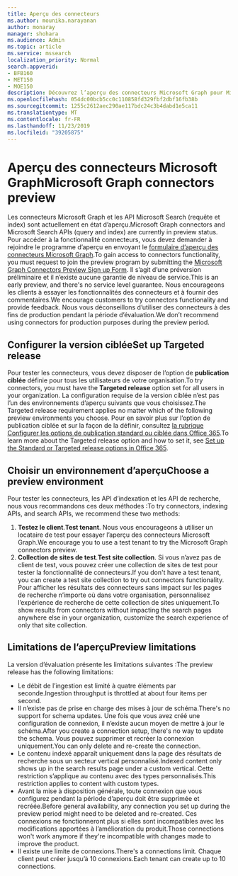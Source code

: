 ```yaml
---
title: Aperçu des connecteurs
ms.author: mounika.narayanan
author: monaray
manager: shohara
ms.audience: Admin
ms.topic: article
ms.service: mssearch
localization_priority: Normal
search.appverid:
- BFB160
- MET150
- MOE150
description: Découvrez l’aperçu des connecteurs Microsoft Graph pour Microsoft Search.
ms.openlocfilehash: 054dc00bcb5cc0c110858fd329fbf2dbf16fb38b
ms.sourcegitcommit: 1255c2612aec290ae117bdc24c3b4dabd1e5ca11
ms.translationtype: MT
ms.contentlocale: fr-FR
ms.lasthandoff: 11/23/2019
ms.locfileid: "39205875"
---
```

# <a name="microsoft-graph-connectors-preview"></a><span data-ttu-id="6a655-103">Aperçu des connecteurs Microsoft Graph</span><span class="sxs-lookup"><span data-stu-id="6a655-103">Microsoft Graph connectors preview</span></span>

<span data-ttu-id="6a655-104">Les connecteurs Microsoft Graph et les API Microsoft Search (requête et index) sont actuellement en état d’aperçu.</span><span class="sxs-lookup"><span data-stu-id="6a655-104">Microsoft Graph connectors and Microsoft Search APIs (query and index) are currently in preview status.</span></span> <span data-ttu-id="6a655-105">Pour accéder à la fonctionnalité connecteurs, vous devez demander à rejoindre le programme d’aperçu en envoyant le <a href="https://forms.office.com/Pages/ResponsePage.aspx?id=v4j5cvGGr0GRqy180BHbRxWYgu82J_RFnMMATAS6_chUNVYwNU1CMDNZUDBSSDZKWVo2RDJDRjRLQi4u" target="_blank">formulaire d’aperçu des connecteurs Microsoft Graph</a>.</span><span class="sxs-lookup"><span data-stu-id="6a655-105">To gain access to connectors functionality, you must request to join the preview program by submitting the <a href="https://forms.office.com/Pages/ResponsePage.aspx?id=v4j5cvGGr0GRqy180BHbRxWYgu82J_RFnMMATAS6_chUNVYwNU1CMDNZUDBSSDZKWVo2RDJDRjRLQi4u" target="_blank">Microsoft Graph Connectors Preview Sign up Form</a>.</span></span> <span data-ttu-id="6a655-106">Il s’agit d’une préversion préliminaire et il n’existe aucune garantie de niveau de service.</span><span class="sxs-lookup"><span data-stu-id="6a655-106">This is an early preview, and there's no service level guarantee.</span></span> <span data-ttu-id="6a655-107">Nous encourageons les clients à essayer les fonctionnalités des connecteurs et à fournir des commentaires.</span><span class="sxs-lookup"><span data-stu-id="6a655-107">We encourage customers to try connectors functionality and provide feedback.</span></span> <span data-ttu-id="6a655-108">Nous vous déconseillons d’utiliser des connecteurs à des fins de production pendant la période d’évaluation.</span><span class="sxs-lookup"><span data-stu-id="6a655-108">We don’t recommend using connectors for production purposes during the preview period.</span></span>

## <a name="set-up-targeted-release"></a><span data-ttu-id="6a655-109">Configurer la version ciblée</span><span class="sxs-lookup"><span data-stu-id="6a655-109">Set up Targeted release</span></span>
<span data-ttu-id="6a655-110">Pour tester les connecteurs, vous devez disposer de l’option de **publication ciblée** définie pour tous les utilisateurs de votre organisation.</span><span class="sxs-lookup"><span data-stu-id="6a655-110">To try connectors, you must have the **Targeted release** option set for all users in your organization.</span></span> <span data-ttu-id="6a655-111">La configuration requise de la version ciblée n’est pas l’un des environnements d’aperçu suivants que vous choisissez.</span><span class="sxs-lookup"><span data-stu-id="6a655-111">The Targeted release requirement applies no matter which of the following preview environments you choose.</span></span>
<span data-ttu-id="6a655-112">Pour en savoir plus sur l’option de publication ciblée et sur la façon de la définir, consultez <a href="https://docs.microsoft.com/office365/admin/manage/release-options-in-office-365?view=o365-worldwide" target="_blank">la rubrique Configurer les options de publication standard ou ciblée dans Office 365</a>.</span><span class="sxs-lookup"><span data-stu-id="6a655-112">To learn more about the Targeted release option and how to set it, see <a href="https://docs.microsoft.com/office365/admin/manage/release-options-in-office-365?view=o365-worldwide" target="_blank">Set up the Standard or Targeted release options in Office 365</a>.</span></span>

## <a name="choose-a-preview-environment"></a><span data-ttu-id="6a655-113">Choisir un environnement d’aperçu</span><span class="sxs-lookup"><span data-stu-id="6a655-113">Choose a preview environment</span></span> 
<span data-ttu-id="6a655-114">Pour tester les connecteurs, les API d’indexation et les API de recherche, nous vous recommandons ces deux méthodes :</span><span class="sxs-lookup"><span data-stu-id="6a655-114">To try connectors, indexing APIs, and search APIs, we recommend these two methods:</span></span>
1. <span data-ttu-id="6a655-115">**Testez le client**.</span><span class="sxs-lookup"><span data-stu-id="6a655-115">**Test tenant**.</span></span>  <span data-ttu-id="6a655-116">Nous vous encourageons à utiliser un locataire de test pour essayer l’aperçu des connecteurs Microsoft Graph.</span><span class="sxs-lookup"><span data-stu-id="6a655-116">We encourage you to use a test tenant to try the Microsoft Graph connectors preview.</span></span>
2. <span data-ttu-id="6a655-117">**Collection de sites de test**.</span><span class="sxs-lookup"><span data-stu-id="6a655-117">**Test site collection**.</span></span> <span data-ttu-id="6a655-118">Si vous n’avez pas de client de test, vous pouvez créer une collection de sites de test pour tester la fonctionnalité de connecteurs.</span><span class="sxs-lookup"><span data-stu-id="6a655-118">If you don't have a test tenant, you can create a test site collection to try out connectors functionality.</span></span> <span data-ttu-id="6a655-119">Pour afficher les résultats des connecteurs sans impact sur les pages de recherche n’importe où dans votre organisation, personnalisez l’expérience de recherche de cette collection de sites uniquement.</span><span class="sxs-lookup"><span data-stu-id="6a655-119">To show results from connectors without impacting the search pages anywhere else in your organization, customize the search experience of only that site collection.</span></span>

## <a name="preview-limitations"></a><span data-ttu-id="6a655-120">Limitations de l’aperçu</span><span class="sxs-lookup"><span data-stu-id="6a655-120">Preview limitations</span></span>
<span data-ttu-id="6a655-121">La version d’évaluation présente les limitations suivantes :</span><span class="sxs-lookup"><span data-stu-id="6a655-121">The preview release has the following limitations:</span></span>
* <span data-ttu-id="6a655-122">Le débit de l’ingestion est limité à quatre éléments par seconde.</span><span class="sxs-lookup"><span data-stu-id="6a655-122">Ingestion throughput is throttled at about four items per second.</span></span>
* <span data-ttu-id="6a655-123">Il n’existe pas de prise en charge des mises à jour de schéma.</span><span class="sxs-lookup"><span data-stu-id="6a655-123">There's no support for schema updates.</span></span> <span data-ttu-id="6a655-124">Une fois que vous avez créé une configuration de connexion, il n’existe aucun moyen de mettre à jour le schéma.</span><span class="sxs-lookup"><span data-stu-id="6a655-124">After you create a connection setup, there's no way to update the schema.</span></span> <span data-ttu-id="6a655-125">Vous pouvez supprimer et recréer la connexion uniquement.</span><span class="sxs-lookup"><span data-stu-id="6a655-125">You can only delete and re-create the connection.</span></span>
* <span data-ttu-id="6a655-126">Le contenu indexé apparaît uniquement dans la page des résultats de recherche sous un secteur vertical personnalisé.</span><span class="sxs-lookup"><span data-stu-id="6a655-126">Indexed content only shows up in the search results page under a custom vertical.</span></span> <span data-ttu-id="6a655-127">Cette restriction s’applique au contenu avec des types personnalisés.</span><span class="sxs-lookup"><span data-stu-id="6a655-127">This restriction applies to content with custom types.</span></span>
* <span data-ttu-id="6a655-128">Avant la mise à disposition générale, toute connexion que vous configurez pendant la période d’aperçu doit être supprimée et recréée.</span><span class="sxs-lookup"><span data-stu-id="6a655-128">Before general availability, any connection you set up during the preview period might need to be deleted and re-created.</span></span> <span data-ttu-id="6a655-129">Ces connexions ne fonctionneront plus si elles sont incompatibles avec les modifications apportées à l’amélioration du produit.</span><span class="sxs-lookup"><span data-stu-id="6a655-129">Those connections won't work anymore if they're incompatible with changes made to improve the product.</span></span>
* <span data-ttu-id="6a655-130">Il existe une limite de connexions.</span><span class="sxs-lookup"><span data-stu-id="6a655-130">There's a connections limit.</span></span> <span data-ttu-id="6a655-131">Chaque client peut créer jusqu’à 10 connexions.</span><span class="sxs-lookup"><span data-stu-id="6a655-131">Each tenant can create up to 10 connections.</span></span>
